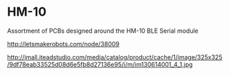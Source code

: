 HM-10
=====

Assortment of PCBs designed around the HM-10 BLE Serial module

http://letsmakerobots.com/node/38009

http://imall.iteadstudio.com/media/catalog/product/cache/1/image/325x325/9df78eab33525d08d6e5fb8d27136e95/i/m/im130614001_4_1.jpg
